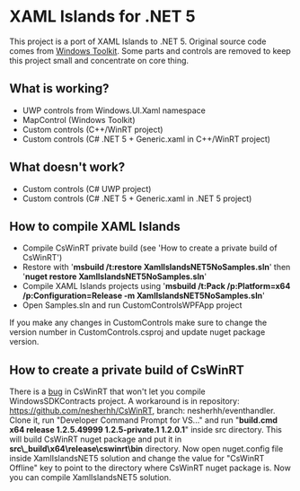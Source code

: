 # XAML Islands for .NET 5

This project is a port of XAML Islands to .NET 5.
Original source code comes from [Windows Toolkit](https://github.com/windows-toolkit/Microsoft.Toolkit.Win32). Some parts and controls are removed to keep this project small and concentrate on core thing.

## What is working?
- UWP controls from Windows.UI.Xaml namespace
- MapControl (Windows Toolkit)
- Custom controls (C++/WinRT project)
- Custom controls (C# .NET 5 + Generic.xaml in C++/WinRT project)

## What doesn't work?
- Custom controls (C# UWP project)
- Custom controls (C# .NET 5 + Generic.xaml in .NET 5 project)

## How to compile XAML Islands
- Compile CsWinRT private build (see 'How to create a private build of CsWinRT')
- Restore with '**msbuild /t:restore XamlIslandsNET5NoSamples.sln**' then '**nuget restore XamlIslandsNET5NoSamples.sln**'
- Compile XAML Islands projects using '**msbuild /t:Pack /p:Platform=x64 /p:Configuration=Release -m XamlIslandsNET5NoSamples.sln**'
- Open Samples.sln and run CustomControlsWPFApp project

If you make any changes in CustomControls make sure to change the version number in CustomControls.csproj and update nuget package version. 

## How to create a private build of CsWinRT
There is a [bug](https://github.com/microsoft/CsWinRT/issues/597) in CsWinRT that won't let you compile WindowsSDKContracts project. A workaround is in repository: https://github.com/nesherhh/CsWinRT, branch: nesherhh/eventhandler. Clone it, run "Developer Command Prompt for VS..." and run "**build.cmd x64 release 1.2.5.49999 1.2.5-private.1 1.2.0.1**" inside src directory. This will build CsWinRT nuget package and put it in **src\\_build\x64\release\cswinrt\bin** directory. Now open nuget.config file inside XamlIslandsNET5 solution and change the value for "CsWinRT Offline" key to point to the directory where CsWinRT nuget package is. Now you can compile XamlIslandsNET5 solution.
